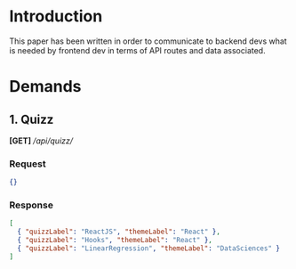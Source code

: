 # Introduction

This paper has been written in order to communicate to backend devs what is needed by frontend dev in terms of API routes and data associated.

# Demands

## 1. Quizz

**[GET]** _/api/quizz/_

### Request

```json
{}
```

### Response

```json
[
  { "quizzLabel": "ReactJS", "themeLabel": "React" },
  { "quizzLabel": "Hooks", "themeLabel": "React" },
  { "quizzLabel": "LinearRegression", "themeLabel": "DataSciences" }
]
```
